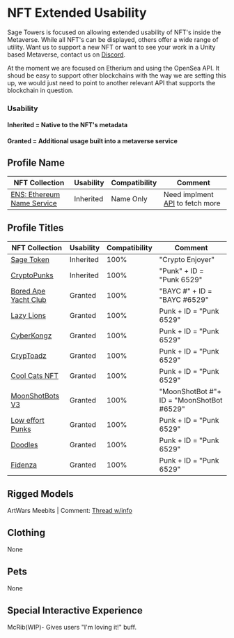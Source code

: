 
# NFT Extended Usability

Sage Towers is focused on allowing extended usability of NFT's inside the Metaverse. While all NFT's can be displayed, others offer a wide range of utility. Want us to support a new NFT or want to see your work in a Unity based Metaverse, contact us on [Discord](https://sagetowers.com).

At the moment we are focused on Etherium and using the OpenSea API. It shoud be easy to support other blockchains with the way we are setting this up, we would just need to point to another relevant API that supports the blockchain in question.

### Usability
#### Inherited = Native to the NFT's metadata
#### Granted = Additional usage built into a metaverse service 


## Profile Name
NFT Collection | Usability | Compatibility  | Comment
------------ | ------------- | ------------ | ------------ 
[ENS: Ethereum Name Service](https://opensea.io/collection/ens) | Inherited | Name Only | Need implment [API](https://github.com/ensdomains/ens-metadata-service) to fetch more
## Profile Titles

NFT Collection | Usability | Compatibility  | Comment
------------ | ------------- | ------------ | ------------ 
[Sage Token](https://opensea.io/collection/metaverse-player-titles) | Inherited | 100% | "Crypto Enjoyer"
[CryptoPunks](https://opensea.io/collection/cryptopunks) | Inherited | 100% | "Punk" + ID = "Punk 6529"
[Bored Ape Yacht Club](https://opensea.io/collection/boredapeyachtclub) | Granted | 100% | "BAYC #" + ID = "BAYC #6529"
[Lazy Lions](https://opensea.io/collection/lazy-lions) | Granted | 100% | Punk + ID = "Punk 6529"
[CyberKongz](https://opensea.io/collection/cyberkongz) | Granted | 100% |  Punk + ID = "Punk 6529"
[CrypToadz](https://opensea.io/collection/cryptoadz-by-gremplin) | Granted | 100% |  Punk + ID = "Punk 6529"
[Cool Cats NFT](https://opensea.io/collection/cool-cats-nft) | Granted | 100% |  Punk + ID = "Punk 6529"
[MoonShotBots V3](https://opensea.io/collection/moonshotbots-v3) | Granted | 100% |  "MoonShotBot #"+ ID = "MoonShotBot #6529"
[Low effort Punks](https://opensea.io/collection/low-effort-punks) | Granted | 100% |  Punk + ID = "Punk 6529"
[Doodles](https://opensea.io/collection/doodles-official) | Granted | 100% |  Punk + ID = "Punk 6529"
[Fidenza](https://opensea.io/collection/fidenza-by-tyler-hobbs) | Granted | 100% |  Punk + ID = "Punk 6529"

## Rigged Models
ArtWars
Meebits | Comment: [Thread w/info](https://twitter.com/dankvr/status/1455909248035082242)

## Clothing 
None

## Pets 
None

## Special Interactive Experience
McRib(WIP)- Gives users "I'm loving it!" buff.

